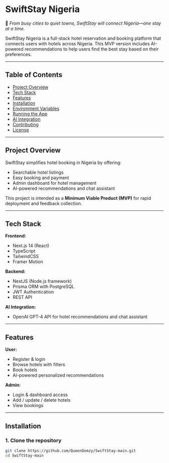 # SwiftStay Nigeria

💼 *From busy cities to quiet towns, SwiftStay will connect Nigeria—one stay at a time.*

SwiftStay Nigeria is a full-stack hotel reservation and booking platform that connects users with hotels across Nigeria. This MVP version includes AI-powered recommendations to help users find the best stay based on their preferences.

---

## Table of Contents
- [Project Overview](#project-overview)
- [Tech Stack](#tech-stack)
- [Features](#features)
- [Installation](#installation)
- [Environment Variables](#environment-variables)
- [Running the App](#running-the-app)
- [AI Integration](#ai-integration)
- [Contributing](#contributing)
- [License](#license)

---

## Project Overview
SwiftStay simplifies hotel booking in Nigeria by offering:  
- Searchable hotel listings  
- Easy booking and payment  
- Admin dashboard for hotel management  
- AI-powered recommendations and chat assistant  

This project is intended as a **Minimum Viable Product (MVP)** for rapid deployment and feedback collection.

---

## Tech Stack

**Frontend:**  
- Next.js 14 (React)  
- TypeScript  
- TailwindCSS  
- Framer Motion  

**Backend:**  
- NestJS (Node.js framework)  
- Prisma ORM with PostgreSQL  
- JWT Authentication  
- REST API  

**AI Integration:**  
- OpenAI GPT-4 API for hotel recommendations and chat assistant  

---

## Features

**User:**  
- Register & login  
- Browse hotels with filters  
- Book hotels  
- AI-powered personalized recommendations  

**Admin:**  
- Login & dashboard access  
- Add / update / delete hotels  
- View bookings  

---

## Installation

### 1. Clone the repository
```bash
git clone https://github.com/QueenDomzy/SwiftStay-main.git
cd SwiftStay-main
